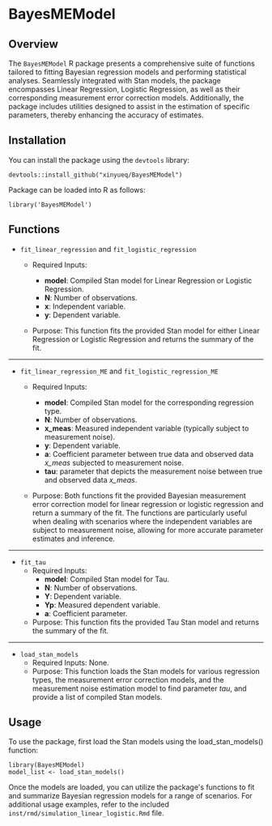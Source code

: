 # BayesMEModel

## Overview

The `BayesMEModel` R package presents a comprehensive suite of functions tailored to fitting Bayesian regression models and performing statistical analyses. Seamlessly integrated with Stan models, the package encompasses Linear Regression, Logistic Regression, as well as their corresponding measurement error correction models. Additionally, the package includes utilities designed to assist in the estimation of specific parameters, thereby enhancing the accuracy of estimates.

## Installation

You can install the package using the `devtools` library:

```{r}
devtools::install_github("xinyueq/BayesMEModel")
```
Package can be loaded into R as follows:

```{r}
library('BayesMEModel')
```

## Functions

* `fit_linear_regression` and `fit_logistic_regression`

  - Required Inputs:
    + **model**: Compiled Stan model for Linear Regression or Logistic Regression.
    + **N**: Number of observations.
    + **x**: Independent variable.
    + **y**: Dependent variable.
  
  - Purpose: This function fits the provided Stan model for either Linear Regression or Logistic Regression and returns the summary of the fit.

---

* `fit_linear_regression_ME` and `fit_logistic_regression_ME`

  + Required Inputs:
    - **model**: Compiled Stan model for the corresponding regression type.
    - **N**: Number of observations.
    - **x_meas**: Measured independent variable (typically subject to measurement noise).
    - **y**: Dependent variable.
    - **a**: Coefficient parameter between true data and observed data *x_meas* subjected to measurement noise.
    - **tau**: parameter that depicts the measurement noise between true and observed data *x_meas*.
  
  + Purpose:
    Both functions fit the provided Bayesian measurement error correction model for linear regression or logistic regression and return a summary of the fit. The functions are particularly useful when dealing with scenarios where the independent variables are subject to measurement noise, allowing for more accurate parameter estimates and inference.

---

* `fit_tau`
  - Required Inputs:
    + **model**: Compiled Stan model for Tau.
    + **N**: Number of observations.
    + **Y**: Dependent variable.
    + **Yp**: Measured dependent variable.
    + **a**: Coefficient parameter.
  - Purpose: This function fits the provided Tau Stan model and returns the summary of the fit.

---

* `load_stan_models`
  - Required Inputs: None.
  - Purpose: This function loads the Stan models for various regression types, the measurement error correction models, and the measurement noise estimation model to find parameter *tau*, and provide a list of compiled Stan models.


## Usage

To use the package, first load the Stan models using the load_stan_models() function:

```{r}
library(BayesMEModel)
model_list <- load_stan_models()
```
Once the models are loaded, you can utilize the package's functions to fit and summarize Bayesian regression models for a range of scenarios. For additional usage examples, refer to the included `inst/rmd/simulation_linear_logistic.Rmd` file.


